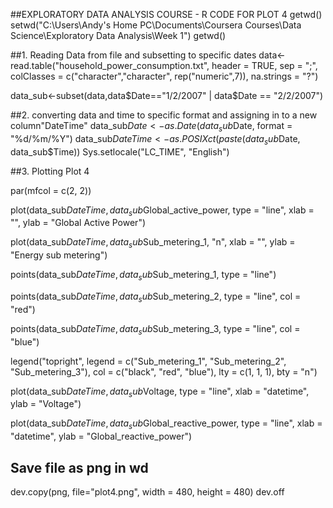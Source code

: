 
##EXPLORATORY DATA ANALYSIS COURSE - R CODE FOR PLOT 4
getwd()
setwd("C:\\Users\\Andy's Home PC\\Documents\\Coursera Courses\\Data Science\\Exploratory Data Analysis\\Week 1")
getwd()


##1.  Reading Data from file and subsetting to specific dates
data<-read.table("household_power_consumption.txt", 
                 header = TRUE, 
                 sep = ";", 
                 colClasses = c("character","character", rep("numeric",7)), 
                 na.strings = "?")

data_sub<-subset(data,data$Date=="1/2/2007" | data$Date == "2/2/2007")


##2. converting data and time to specific format and assigning in to a new column"DateTime" 
data_sub$Date <- as.Date(data_sub$Date, format = "%d/%m/%Y")
data_sub$DateTime <- as.POSIXct(paste(data_sub$Date, data_sub$Time))
Sys.setlocale("LC_TIME", "English")



##3. Plotting Plot 4

par(mfcol = c(2, 2))


plot(data_sub$DateTime,
     data_sub$Global_active_power,
     type = "line",
     xlab = "",
     ylab = "Global Active Power")



plot(data_sub$DateTime,
     data_sub$Sub_metering_1,
     "n",
     xlab = "",
     ylab = "Energy sub metering")

points(data_sub$DateTime, data_sub$Sub_metering_1, type = "line")

points(data_sub$DateTime,data_sub$Sub_metering_2, type = "line", col = "red")

points(data_sub$DateTime, data_sub$Sub_metering_3, type = "line", col = "blue")

legend("topright",
       legend = c("Sub_metering_1", "Sub_metering_2", "Sub_metering_3"),
       col = c("black", "red", "blue"),
       lty = c(1, 1, 1),
       bty = "n")

plot(data_sub$DateTime,
     data_sub$Voltage,
     type = "line",
     xlab = "datetime",
     ylab = "Voltage")

plot(data_sub$DateTime,
     data_sub$Global_reactive_power,
     type = "line",
     xlab = "datetime",
     ylab = "Global_reactive_power")

## Save file as png in wd
dev.copy(png, file="plot4.png", width = 480, height = 480)
dev.off